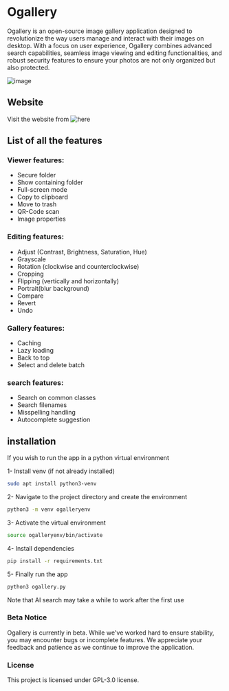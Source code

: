 # Ogallery

Ogallery is an open-source image gallery application designed to revolutionize the way users manage and interact with their images on desktop. With a focus on user experience, Ogallery combines advanced search capabilities, seamless image viewing and editing functionalities, and robust security features to ensure your photos are not only organized but also protected. 

![image](https://github.com/user-attachments/assets/50b261f9-c025-4c53-80aa-e6197499c0ef)

## Website
Visit the website from ![here](https://ogalleryapp.github.io/)

## List of all the features

### Viewer features:
 - Secure folder
 - Show containing folder
 - Full-screen mode
 - Copy to clipboard
 - Move to trash
 - QR-Code scan
 - Image properties
   
### Editing features:
 - Adjust (Contrast, Brightness, Saturation, Hue)
 - Grayscale 
 - Rotation (clockwise and counterclockwise)
 - Cropping
 - Flipping (vertically and horizontally)
 - Portrait(blur background)
 - Compare
 - Revert
 - Undo
 
### Gallery features:
 - Caching
 - Lazy loading
 - Back to top
 - Select and delete batch

### search features:
 - Search on common classes
 - Search filenames
 - Misspelling handling
 - Autocomplete suggestion 



## installation
If you wish to run the app in a python virtual environment

1- Install venv (if not already installed)

```bash
sudo apt install python3-venv
```
2- Navigate to the project directory and create the environment

```bash
python3 -m venv ogalleryenv
```
3- Activate the virtual environment

```bash
source ogalleryenv/bin/activate
```
4- Install dependencies

```bash
pip install -r requirements.txt
```
5- Finally run the app
```bash
python3 ogallery.py
```

Note that AI search may take a while to work after the first use

### Beta Notice

Ogallery is currently in beta. While we've worked hard to ensure stability, you may encounter bugs or incomplete features. We appreciate your feedback and patience as we continue to improve the application.

### License

This project is licensed under GPL-3.0 license.
